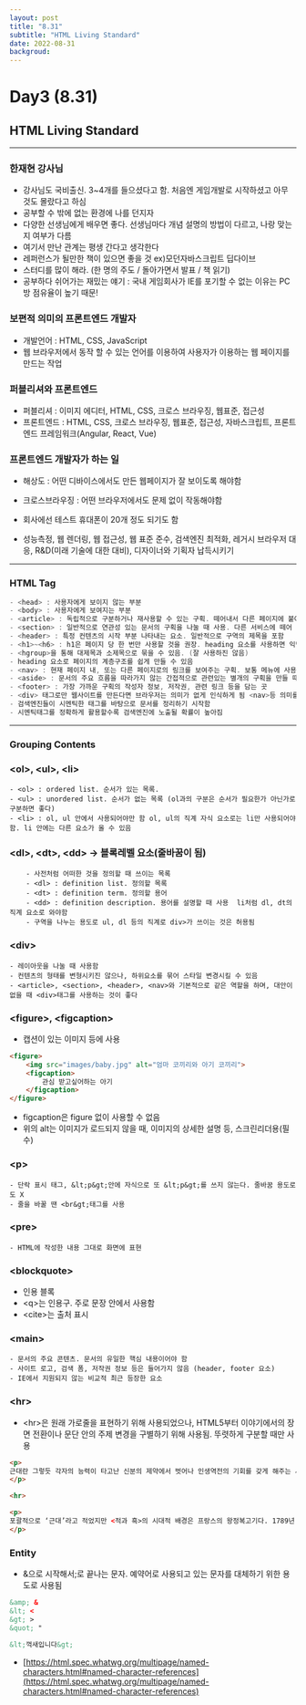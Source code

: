 ```yaml
---
layout: post
title: "8.31"
subtitle: "HTML Living Standard"
date: 2022-08-31
backgroud:
---
```






# Day3 (8.31)

## HTML Living Standard
---

### 한재현 강사님
- 강사님도 국비출신. 3~4개를 들으셨다고 함. 처음엔 게임개발로 시작하셨고 아무 것도 몰랐다고 하심
- 공부할 수 밖에 없는 환경에 나를 던지자
- 다양한 선생님에게 배우면 좋다. 선생님마다 개념 설명의 방법이 다르고, 나랑 맞는지 여부가 다름
- 여기서 만난 관계는 평생 간다고 생각한다
- 레퍼런스가 될만한 책이 있으면 좋을 것 ex)모던자바스크립트 딥다이브
- 스터디를 많이 해라. (한 명의 주도 / 돌아가면서 발표 / 책 읽기)
- 공부하다 쉬어가는 재밌는 얘기 : 국내 게임회사가 IE를 포기할 수 없는 이유는 PC방 점유율이 높기 때문!

### 보편적 의미의 프론트엔드 개발자

- 개발언어  : HTML, CSS, JavaScript
- 웹 브라우저에서 동작 할 수 있는 언어를 이용하여 사용자가 이용하는 웹 페이지를 만드는 작업

### 퍼블리셔와 프론트엔드

- 퍼블리셔 : 이미지 에디터, HTML, CSS, 크로스 브라우징, 웹표준, 접근성
- 프론트엔드 : HTML, CSS, 크로스 브라우징, 웹표준, 접근성, 자바스크립트, 프론트엔드 프레임워크(Angular, React, Vue)

### 프론트엔드 개발자가 하는 일

- 해상도 : 어떤 디바이스에서도 만든 웹페이지가 잘 보이도록 해야함

- 크로스브라우징 : 어떤 브라우저에서도 문제 없이 작동해야함

- 회사에선 테스트 휴대폰이 20개 정도 되기도 함
- 성능측정, 웹 렌더링, 웹 접근성, 웹 표준 준수, 검색엔진 최적화, 레거시 브라우저 대응, R&D(미래 기술에 대한 대비), 디자이너와 기획자 납득시키기
---

### HTML Tag

```swift
- <head> : 사용자에게 보이지 않는 부분
- <body> : 사용자에게 보여지는 부분
- <article> : 독립적으로 구분하거나 재사용할 수 있는 구획. 떼어내서 다른 페이지에 붙여도 이상하지 않아야 함 ex)페이스북 피드, 위젯(최상단 이동버튼, 다크모드 버튼)
- <section> : 일반적으로 연관성 있는 문서의 구획을 나눌 때 사용. 다른 서비스에 떼어 놓으면 어색함
- <header> : 특정 컨텐츠의 시작 부분 나타내는 요소. 일반적으로 구역의 제목을 포함
- <h1>~<h6> : h1은 페이지 당 한 번만 사용할 것을 권장. heading 요소를 사용하면 익명 영역을 생성함
- <hgroup>을 통해 대제목과 소제목으로 묶을 수 있음. (잘 사용하진 않음)
- heading 요소로 페이지의 계층구조를 쉽게 만들 수 있음
- <nav> : 현재 페이지 내, 또는 다른 페이지로의 링크를 보여주는 구획. 보통 메뉴에 사용
- <aside> : 문서의 주요 흐름을 따라가지 않는 간접적으로 관련있는 별개의 구획을 만들 때 사용. 각주 혹은 광고 영역이나 양쪽 사이드에 위치해야 하는 요소를 그룹 지을 때 사용
- <footer> : 가장 가까운 구획의 작성자 정보, 저작권, 관련 링크 등을 담는 곳
- <div> 태그로만 웹사이트를 만든다면 브라우저는 의미가 없게 인식하게 됨 <nav>등 의미를 가진 태그를 사용했을 때 인식이 가능해짐 그러나 인식을 제한하기 위해서는 제한 명령어를 입력해주면 됨
- 검색엔진들이 시멘틱한 태그를 바탕으로 문서를 정리하기 시작함
- 시멘틱태그를 정확하게 활용할수록 검색엔진에 노출될 확률이 높아짐
```
---

### Grouping Contents

### &lt;ol&gt;, &lt;ul&gt;, &lt;li&gt;
```
- <ol> : ordered list. 순서가 있는 목록.
- <ul> : unordered list. 순서가 없는 목록 (ol과의 구분은 순서가 필요한가 아닌가로 구분하면 좋다)
- <li> : ol, ul 안에서 사용되어야만 함 ol, ul의 직계 자식 요소로는 li만 사용되어야 함. li 안에는 다른 요소가 올 수 있음
```

### &lt;dl&gt;, &lt;dt&gt;, &lt;dd&gt; -&gt; 블록레벨 요소(줄바꿈이 됨)

```
	- 사전처럼 어떠한 것을 정의할 때 쓰이는 목록
	- <dl> : definition list. 정의할 목록
	- <dt> : definition term. 정의할 용어
	- <dd> : definition description. 용어를 설명할 때 사용  li처럼 dl, dt의 직계 요소로 와야함
	- 구역을 나누는 용도로 ul, dl 등의 직계로 div>가 쓰이는 것은 허용됨
```

### &lt;div&gt;
```
- 레이아웃을 나눌 때 사용함
- 컨텐츠의 형태를 변형시키진 않으나, 하위요소를 묶어 스타일 변경시킬 수 있음
- <article>, <section>, <header>, <nav>와 기본적으로 같은 역할을 하며, 대안이 없을 때 <div>태그를 사용하는 것이 좋다
```
### &lt;figure&gt;, &lt;figcaption&gt;

- 캡션이 있는 이미지 등에 사용

```html
<figure>
	<img src="images/baby.jpg" alt="엄마 코끼리와 아기 코끼리">
	<figcaption>
		관심 받고싶어하는 아기
	</figcaption>
</figure>
```

- figcaption은 figure 없이 사용할 수 없음
- 위의 alt는 이미지가 로드되지 않을 때, 이미지의 상세한 설명 등, 스크린리더용(필수)

### &lt;p&gt;
```
- 단락 표시 태그, &lt;p&gt;안에 자식으로 또 &lt;p&gt;를 쓰지 않는다. 줄바꿈 용도로도 X
- 줄을 바꿀 땐 <br&gt;태그를 사용
```

### &lt;pre&gt;
```
- HTML에 작성한 내용 그대로 화면에 표현
```

### &lt;blockquote&gt;

- 인용 블록
- &lt;q&gt;는 인용구. 주로 문장 안에서 사용함
- &lt;cite&gt;는 출처 표시


### &lt;main&gt;
```
- 문서의 주요 콘텐츠. 문서의 유일한 핵심 내용이어야 함
- 사이트 로고, 검색 폼, 저작권 정보 등은 들어가지 않음 (header, footer 요소)
- IE에서 지원되지 않는 비교적 최근 등장한 요소
```

### &lt;hr&gt;

- &lt;hr&gt;은 원래 가로줄을 표현하기 위해 사용되었으나, HTML5부터 이야기에서의 장면 전환이나 문단 안의 주제 변경을 구별하기 위해 사용됨. 뚜렷하게 구분할 때만 사용

```html
<p>
근대란 그렇듯 각자의 능력이 타고난 신분의 제약에서 벗어나 인생역전의 기회를 갖게 해주는 시대를 가리킨다. 그렇다면 쥘리앵의 인생역전은 어디까지 가능했던가.
</p>

<hr>

<p>
포괄적으로 ‘근대’라고 적었지만 <적과 흑>의 시대적 배경은 프랑스의 왕정복고기다. 1789년 대혁명 이후 구체제가 붕괴되었지만 1815년 워털루 전투에서 패배한 나폴레옹이 완전히 몰락한 이후에 프랑스...
</p>
```


### Entity

- &으로 시작해서;로 끝나는 문자. 예약어로 사용되고 있는 문자를 대체하기 위한 용도로 사용됨

```html
&amp; &
&lt; <
&gt; >
&quot; "

&lt;꺽새입니다&gt;
```

- [https://html.spec.whatwg.org/multipage/named-characters.html#named-character-references](https://html.spec.whatwg.org/multipage/named-characters.html#named-character-references)